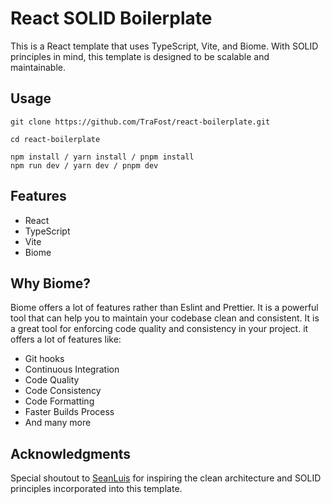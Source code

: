 # React SOLID Boilerplate

This is a React template that uses TypeScript, Vite, and Biome. With SOLID principles in mind, this template is designed to be scalable and maintainable.

## Usage

```
git clone https://github.com/TraFost/react-boilerplate.git

cd react-boilerplate

npm install / yarn install / pnpm install
npm run dev / yarn dev / pnpm dev

```

## Features

- React
- TypeScript
- Vite
- Biome

## Why Biome?

Biome offers a lot of features rather than Eslint and Prettier. It is a powerful tool that can help you to maintain your codebase clean and consistent. It is a great tool for enforcing code quality and consistency in your project. it offers a lot of features like:

- Git hooks
- Continuous Integration
- Code Quality
- Code Consistency
- Code Formatting
- Faster Builds Process
- And many more

## Acknowledgments

Special shoutout to [SeanLuis](https://github.com/SeanLuis) for inspiring the clean architecture and SOLID principles incorporated into this template.
